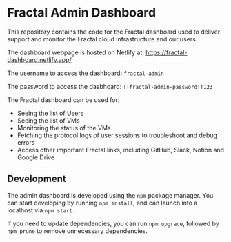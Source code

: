 # Fractal Admin Dashboard

This repository contains the code for the Fractal dashboard used to deliver support and monitor the Fractal cloud infrastructure and our users.

The dashboard webpage is hosted on Netlify at: https://fractal-dashboard.netlify.app/

The username to access the dashboard: `fractal-admin`

The password to access the dasbhoard: `!!fractal-admin-password!!123`

The Fractal dashboard can be used for:
- Seeing the list of Users
- Seeing the list of VMs
- Monitoring the status of the VMs
- Fetching the protocol logs of user sessions to troubleshoot and debug errors
- Access other important Fractal links, including GitHub, Slack, Notion and Google Drive

## Development

The admin dashboard is developed using the `npm` package manager. You can start developing by running `npm install`, and can launch into a localhost via `npm start`.

If you need to update dependencies, you can run `npm upgrade`, followed by `npm prune` to remove unnecessary dependencies.
